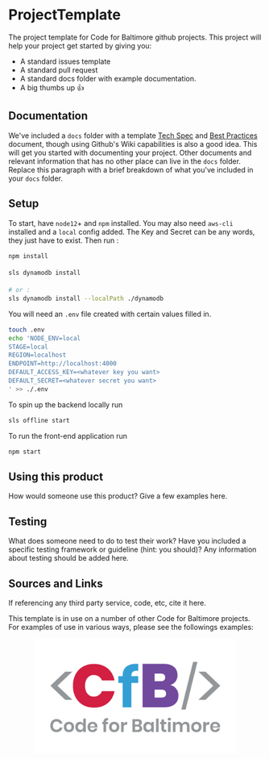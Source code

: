 # ProjectTemplate
The project template for Code for Baltimore github projects.  This project will help your project get started by giving you:
* A standard issues template
* A standard pull request
* A standard docs folder with example documentation.
* A big thumbs up :thumbsup:

## Documentation
We've included a `docs` folder with a template [Tech Spec](/docs/Tech_Spec.md) and [Best Practices](/docs/Best_Practices.md) document, though using Github's Wiki capabilities is also a good idea. This will get you started with documenting your project.  Other documents and relevant information that has no other place can live in the `docs` folder.  Replace this paragraph with a brief breakdown of what you've included in your `docs` folder.

## Setup
To start, have `node12`+  and `npm` installed. You may also need `aws-cli` installed and a `local` config added. The Key and Secret can be any words, they just have to exist.
Then run : 
```bash
npm install

sls dynamodb install

# or :
sls dynamodb install --localPath ./dynamodb

```
You will need an `.env` file created with certain values filled in. 
```bash
touch .env
echo 'NODE_ENV=local
STAGE=local
REGION=localhost
ENDPOINT=http://localhost:4000
DEFAULT_ACCESS_KEY=<whatever key you want>
DEFAULT_SECRET=<whatever secret you want>
' >> ./.env
```
To spin up the backend locally run
```bash
sls offline start
```

To run the front-end application run 
```bash
npm start
```
## Using this product
How would someone use this product? Give a few examples here.

## Testing
What does someone need to do to test their work? Have you included a specific testing framework or guideline (hint: you should)? Any information about testing should be added here.

## Sources and Links
If referencing any third party service, code, etc, cite it here.

This template is in use on a number of other Code for Baltimore projects. For examples of use in various ways, please see the followings examples:


<p align="center">
    <img src="docs/img/CfB.png" width="400">
</p>